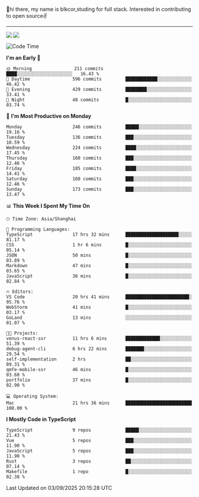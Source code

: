 👋hi there, my name is blkcor,studing for full stack.
Interested in contributing to open source✌️

<hr/>

![](https://github-readme-stats.vercel.app/api?username=blkcor)
<a href="https://github.com/blkcor/github-readme-stats">
    <img align="left" src="https://github-readme-stats.vercel.app/api/top-langs/?username=blkcor&hide=jupyter%20notebook,shaderlab,tex,c%23&langs_count=9" />
</a>


<!--START_SECTION:waka-->
![Code Time](http://img.shields.io/badge/Code%20Time-2%2C496%20hrs%2051%20mins-blue)

**I'm an Early 🐤** 

```text
🌞 Morning                211 commits         ████░░░░░░░░░░░░░░░░░░░░░   16.43 % 
🌆 Daytime                596 commits         ████████████░░░░░░░░░░░░░   46.42 % 
🌃 Evening                429 commits         ████████░░░░░░░░░░░░░░░░░   33.41 % 
🌙 Night                  48 commits          █░░░░░░░░░░░░░░░░░░░░░░░░   03.74 % 
```
📅 **I'm Most Productive on Monday** 

```text
Monday                   246 commits         █████░░░░░░░░░░░░░░░░░░░░   19.16 % 
Tuesday                  136 commits         ███░░░░░░░░░░░░░░░░░░░░░░   10.59 % 
Wednesday                224 commits         ████░░░░░░░░░░░░░░░░░░░░░   17.45 % 
Thursday                 160 commits         ███░░░░░░░░░░░░░░░░░░░░░░   12.46 % 
Friday                   185 commits         ████░░░░░░░░░░░░░░░░░░░░░   14.41 % 
Saturday                 160 commits         ███░░░░░░░░░░░░░░░░░░░░░░   12.46 % 
Sunday                   173 commits         ███░░░░░░░░░░░░░░░░░░░░░░   13.47 % 
```


📊 **This Week I Spent My Time On** 

```text
🕑︎ Time Zone: Asia/Shanghai

💬 Programming Languages: 
TypeScript               17 hrs 32 mins      ████████████████████░░░░░   81.17 % 
CSS                      1 hr 6 mins         █░░░░░░░░░░░░░░░░░░░░░░░░   05.14 % 
JSON                     50 mins             █░░░░░░░░░░░░░░░░░░░░░░░░   03.89 % 
Markdown                 47 mins             █░░░░░░░░░░░░░░░░░░░░░░░░   03.65 % 
JavaScript               36 mins             █░░░░░░░░░░░░░░░░░░░░░░░░   02.84 % 

🔥 Editors: 
VS Code                  20 hrs 41 mins      ████████████████████████░   95.76 % 
WebStorm                 41 mins             █░░░░░░░░░░░░░░░░░░░░░░░░   03.17 % 
GoLand                   13 mins             ░░░░░░░░░░░░░░░░░░░░░░░░░   01.07 % 

🐱‍💻 Projects: 
venus-react-ssr          11 hrs 6 mins       █████████████░░░░░░░░░░░░   51.39 % 
debug-agent-cli          6 hrs 22 mins       ███████░░░░░░░░░░░░░░░░░░   29.54 % 
self-implementation      2 hrs               ██░░░░░░░░░░░░░░░░░░░░░░░   09.31 % 
qmfe-mobile-ssr          46 mins             █░░░░░░░░░░░░░░░░░░░░░░░░   03.60 % 
portfolio                37 mins             █░░░░░░░░░░░░░░░░░░░░░░░░   02.90 % 

💻 Operating System: 
Mac                      21 hrs 36 mins      █████████████████████████   100.00 % 
```

**I Mostly Code in TypeScript** 

```text
TypeScript               9 repos             █████░░░░░░░░░░░░░░░░░░░░   21.43 % 
Vue                      5 repos             ███░░░░░░░░░░░░░░░░░░░░░░   11.90 % 
JavaScript               5 repos             ███░░░░░░░░░░░░░░░░░░░░░░   11.90 % 
Rust                     3 repos             ██░░░░░░░░░░░░░░░░░░░░░░░   07.14 % 
Makefile                 1 repo              █░░░░░░░░░░░░░░░░░░░░░░░░   02.38 % 
```




 Last Updated on 03/09/2025 20:15:28 UTC
<!--END_SECTION:waka-->


